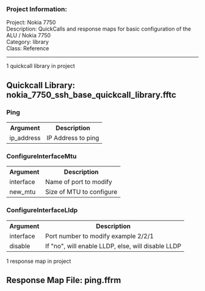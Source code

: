 ### Project Information:
Project: Nokia 7750  
Description: QuickCalls and response maps for basic configuration of the ALU / Nokia 7750  
Category: library  
Class: Reference  

 ----
1 quickcall library in project
## Quickcall Library: nokia_7750_ssh_base_quickcall_library.fftc
### Ping
<table><tr><th>Argument</th><th>Description</th></tr>
<tr><td>ip_address</td><td>IP Address to ping</tr></td></table>

### ConfigureInterfaceMtu
<table><tr><th>Argument</th><th>Description</th></tr>
<tr><td>interface</td><td>Name of port to modify</tr></td>
<tr><td>new_mtu</td><td>Size of MTU to configure
</tr></td></table>

### ConfigureInterfaceLldp
<table><tr><th>Argument</th><th>Description</th></tr>
<tr><td>interface</td><td>Port number to modify
example 2/2/1</tr></td>
<tr><td>disable</td><td>If "no", will enable LLDP, else, will disable LLDP</tr></td></table>

1 response map in project
## Response Map File: ping.ffrm